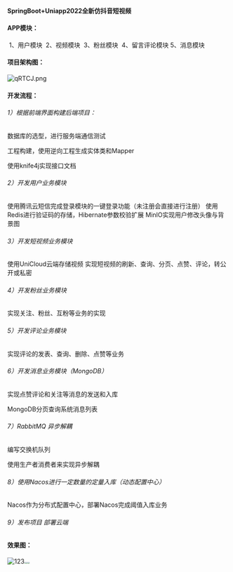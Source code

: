 #### SpringBoot+Uniapp2022全新仿抖音短视频



#### APP模块：

​		1、用户模块
​		2、视频模块
​		3、粉丝模块
​		4、留言评论模块
​		5、消息模块

#### 项目架构图：

![qRTCJ.png](https://s1.328888.xyz/2022/05/14/qRTCJ.png)



#### 开发流程：

###### 1）根据前端界面构建后端项目：
数据库的选型，进行服务端通信测试

工程构建，使用逆向工程生成实体类和Mapper

使用knife4j实现接口文档 

###### 2）开发用户业务模块
使用腾讯云短信完成登录模块的一键登录功能（未注册会直接进行注册）
使用Redis进行验证码的存储，Hibernate参数校验扩展
MinIO实现用户修改头像与背景图

###### 3）开发短视频业务模块 
使用UniCloud云端存储视频
实现短视频的刷新、查询、分页、点赞、评论，转公开或私密

###### 4）开发粉丝业务模块
实现关注、粉丝、互粉等业务的实现
###### 5）开发评论业务模块
实现评论的发表、查询、删除、点赞等业务
###### 6）开发消息业务模块（MongoDB）
实现点赞评论和关注等消息的发送和入库

MongoDB分页查询系统消息列表

###### 7）RabbitMQ 异步解耦

编写交换机队列

使用生产者消费者来实现异步解耦

###### 8）使用Nacos进行一定数量的定量入库（动态配置中心）

Nacos作为分布式配置中心，部署Nacos完成阈值入库业务

###### 9）发布项目 部署云端

#### 效果图：

![123](https://s2.loli.net/2022/06/24/OU3FaQBlfd8Hurm.jpg)<img src="" style="zoom:15%;" /><img src="https://s2.loli.net/2022/06/24/4BsWExympNbkMor.jpg" style="zoom:25%;" /><img src="https://s2.loli.net/2022/06/24/ZQtjMXzmqkIHcs1.jpg" style="zoom:25%;" /><img src="https://s2.loli.net/2022/06/24/WwgJB2hkLiPIqZS.jpg" style="zoom:25%;" />

